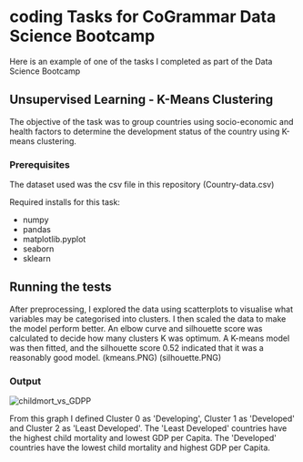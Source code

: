 # coding Tasks for CoGrammar Data Science Bootcamp

Here is an example of one of the tasks I completed as part of the Data Science Bootcamp

## Unsupervised Learning - K-Means Clustering

The objective of the task was to group countries using socio-economic and health factors to determine the development status of the country using K-means clustering.

### Prerequisites

The dataset used was the csv file in this repository (Country-data.csv)

Required installs for this task:
- numpy
- pandas
- matplotlib.pyplot
- seaborn
- sklearn

## Running the tests

After preprocessing, I explored the data using scatterplots to visualise what variables may be categorised into clusters. I then scaled the data to make the model perform better. An elbow curve and silhouette score was calculated to decide how many clusters K was optimum. A K-means model was then fitted, and the silhouette score 0.52 indicated that it was a reasonably good model.
(kmeans.PNG)
(silhouette.PNG)

### Output

![childmort_vs_GDPP](https://github.com/HanBoxall/codingTasks/assets/164758748/1fb8572c-236a-438c-bacf-6b4fb5a7bbc9)

From this graph I defined Cluster 0 as 'Developing', Cluster 1 as 'Developed' and Cluster 2 as 'Least Developed'. The 'Least Developed' countries have the highest child mortality and lowest GDP per Capita. The 'Developed' countries have the lowest child mortality and highest GDP per Capita.
